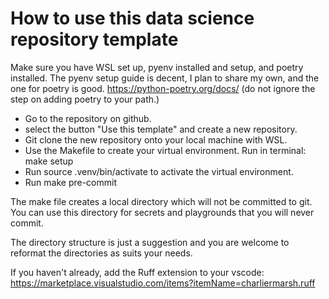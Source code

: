 # How to use this data science repository template
Make sure you have WSL set up, pyenv installed and setup, and poetry installed.
The pyenv setup guide is decent, I plan to share my own, and the one for poetry is good.
https://python-poetry.org/docs/ (do not ignore the step on adding poetry to your path.)

* Go to the repository on github.
* select the button "Use this template" and create a new repository.
* Git clone the new repository onto your local machine with WSL.
* Use the Makefile to create your virtual environment. Run in terminal: make setup
* Run source .venv/bin/activate to activate the virtual environment.
* Run make pre-commit

The make file creates a local directory which will not be committed to git.
You can use this directory for secrets and playgrounds that you will never commit.

The directory structure is just a suggestion and you are welcome to reformat the directories as suits your needs.

If you haven't already, add the Ruff extension to your vscode: https://marketplace.visualstudio.com/items?itemName=charliermarsh.ruff
